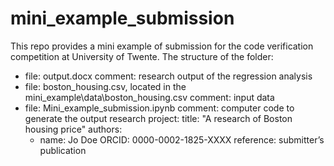 # mini_example_submission
This repo provides a mini example of submission for the code verification competition at University of Twente. 
The structure of the folder:
  - file: output.docx
    comment: research output of the regression analysis 
  - file: boston_housing.csv, located in the mini_example\data\boston_housing.csv
    comment: input data 
  - file: Mini_example_submission.ipynb
    comment: computer code to generate the output
research project:
  title: "A research of Boston housing price"
  authors:
    - name: Jo Doe
      ORCID: 0000-0002-1825-XXXX
  reference: submitter’s publication 
